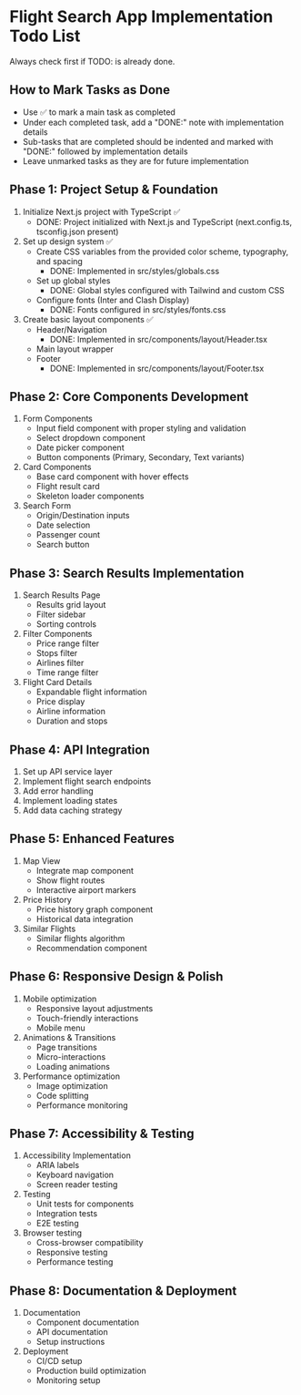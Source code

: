 # Flight Search App Implementation Todo List

Always check first if TODO: is already done.

## How to Mark Tasks as Done
- Use ✅ to mark a main task as completed
- Under each completed task, add a "DONE:" note with implementation details
- Sub-tasks that are completed should be indented and marked with "DONE:" followed by implementation details
- Leave unmarked tasks as they are for future implementation

## Phase 1: Project Setup & Foundation
1. Initialize Next.js project with TypeScript ✅
   - DONE: Project initialized with Next.js and TypeScript (next.config.ts, tsconfig.json present)
2. Set up design system ✅
   - Create CSS variables from the provided color scheme, typography, and spacing
     - DONE: Implemented in src/styles/globals.css
   - Set up global styles
     - DONE: Global styles configured with Tailwind and custom CSS
   - Configure fonts (Inter and Clash Display)
     - DONE: Fonts configured in src/styles/fonts.css
3. Create basic layout components ✅
   - Header/Navigation
     - DONE: Implemented in src/components/layout/Header.tsx
   - Main layout wrapper
   - Footer
     - DONE: Implemented in src/components/layout/Footer.tsx

## Phase 2: Core Components Development
1. Form Components
   - Input field component with proper styling and validation
   - Select dropdown component
   - Date picker component
   - Button components (Primary, Secondary, Text variants)
2. Card Components
   - Base card component with hover effects
   - Flight result card
   - Skeleton loader components
3. Search Form
   - Origin/Destination inputs
   - Date selection
   - Passenger count
   - Search button

## Phase 3: Search Results Implementation
1. Search Results Page
   - Results grid layout
   - Filter sidebar
   - Sorting controls
2. Filter Components
   - Price range filter
   - Stops filter
   - Airlines filter
   - Time range filter
3. Flight Card Details
   - Expandable flight information
   - Price display
   - Airline information
   - Duration and stops

## Phase 4: API Integration
1. Set up API service layer
2. Implement flight search endpoints
3. Add error handling
4. Implement loading states
5. Add data caching strategy

## Phase 5: Enhanced Features
1. Map View
   - Integrate map component
   - Show flight routes
   - Interactive airport markers
2. Price History
   - Price history graph component
   - Historical data integration
3. Similar Flights
   - Similar flights algorithm
   - Recommendation component

## Phase 6: Responsive Design & Polish
1. Mobile optimization
   - Responsive layout adjustments
   - Touch-friendly interactions
   - Mobile menu
2. Animations & Transitions
   - Page transitions
   - Micro-interactions
   - Loading animations
3. Performance optimization
   - Image optimization
   - Code splitting
   - Performance monitoring

## Phase 7: Accessibility & Testing
1. Accessibility Implementation
   - ARIA labels
   - Keyboard navigation
   - Screen reader testing
2. Testing
   - Unit tests for components
   - Integration tests
   - E2E testing
3. Browser testing
   - Cross-browser compatibility
   - Responsive testing
   - Performance testing

## Phase 8: Documentation & Deployment
1. Documentation
   - Component documentation
   - API documentation
   - Setup instructions
2. Deployment
   - CI/CD setup
   - Production build optimization
   - Monitoring setup 